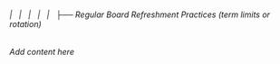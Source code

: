 ###### |   |   |   |   |   ├── Regular Board Refreshment Practices (term limits or rotation)

*Add content here*